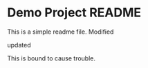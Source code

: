 # Demo Project README

This is a simple readme file.
Modified


updated

This is bound to cause trouble.

